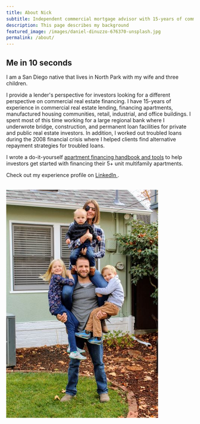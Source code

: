 ```yaml
---
title: About Nick
subtitle: Independent commercial mortgage advisor with 15-years of commercial lending experience
description: This page describes my background
featured_image: /images/daniel-dinuzzo-676370-unsplash.jpg
permalink: /about/
---
```


## Me in 10 seconds

I am a San Diego native that lives in North Park with my wife and three children.

I provide a lender's perspective for investors looking for a different perspective on commercial real estate financing. I have 15-years of experience in commercial real estate lending, financing apartments, manufactured housing communities, retail, industrial, and office buildings. I spent most of this time working for a large regional bank where I underwrote bridge, construction, and permanent loan facilities for private and public real estate investors. In addition, I worked out troubled loans during the 2008 financial crisis where I helped clients find alternative repayment strategies for troubled loans.

I wrote a do-it-yourself <a href="/project" class="js-no-ajax">apartment financing handbook and tools</a> to help investors get started with financing their 5+ unit multifamily apartments. 

Check out my experience profile on <a href="https://www.linkedin.com/in/nicholasschoch" target="_blank" rel="noopener">LinkedIn <i class="fab fa-linkedin"></i></a>.
<br><br>

<div class="gallery--on" data-columns="4">
	<img src="/images/FamilyPic2019.jpg">
</div>


